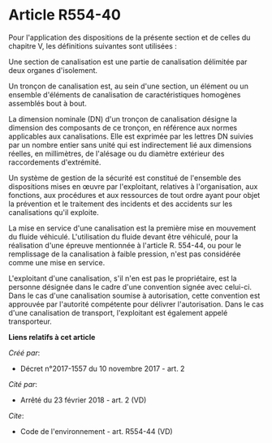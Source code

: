 # Article R554-40

Pour l'application des dispositions de la présente section et de celles du chapitre V, les définitions suivantes sont
utilisées : 

Une section de canalisation est une partie de canalisation délimitée par deux organes d'isolement. 

Un tronçon de canalisation est, au sein d'une section, un élément ou un ensemble d'éléments de canalisation de
caractéristiques homogènes assemblés bout à bout. 

La dimension nominale (DN) d'un tronçon de canalisation désigne la dimension des composants de ce tronçon, en référence aux
normes applicables aux canalisations. Elle est exprimée par les lettres DN suivies par un nombre entier sans unité qui est
indirectement lié aux dimensions réelles, en millimètres, de l'alésage ou du diamètre extérieur des raccordements
d'extrémité. 

Un système de gestion de la sécurité est constitué de l'ensemble des dispositions mises en œuvre par l'exploitant, relatives
à l'organisation, aux fonctions, aux procédures et aux ressources de tout ordre ayant pour objet la prévention et le
traitement des incidents et des accidents sur les canalisations qu'il exploite. 

La mise en service d'une canalisation est la première mise en mouvement du fluide véhiculé. L'utilisation du fluide devant
être véhiculé, pour la réalisation d'une épreuve mentionnée à l'article R. 554-44, ou pour le remplissage de la canalisation
à faible pression, n'est pas considérée comme une mise en service. 

L'exploitant d'une canalisation, s'il n'en est pas le propriétaire, est la personne désignée dans le cadre d'une convention
signée avec celui-ci. Dans le cas d'une canalisation soumise à autorisation, cette convention est approuvée par l'autorité
compétente pour délivrer l'autorisation. Dans le cas d'une canalisation de transport, l'exploitant est également appelé
transporteur.

**Liens relatifs à cet article**

_Créé par_:

  - Décret n°2017-1557 du 10 novembre 2017 - art. 2

_Cité par_:

  - Arrêté du 23 février 2018 - art. 2 (VD)

_Cite_:

  - Code de l'environnement - art. R554-44 (VD)
